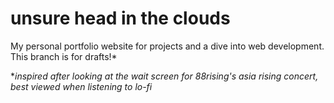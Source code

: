 # unsure head in the clouds 
My personal portfolio website for projects and a dive into web development. This branch is for drafts!* 

**inspired after looking at the wait screen for 88rising's asia rising concert, best viewed when listening to lo-fi*


